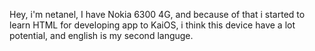 Hey, i'm netanel,
I have Nokia 6300 4G, and because of that i started to learn HTML for developing app to KaiOS,
i think this device have a lot potential, and english is my second languge.
